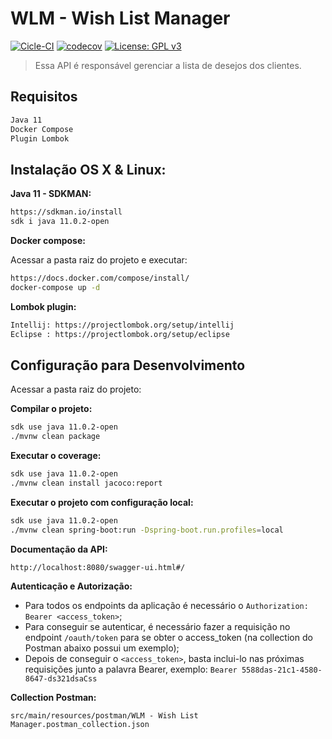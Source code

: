 # WLM - Wish List Manager

[![Cicle-CI](https://circleci.com/gh/danielrgn/wish-list-manager.svg?style=shield)]()
[![codecov](https://codecov.io/gh/danielrgn/wish-list-manager/branch/master/graph/badge.svg?token=DJGIEESK6I)](https://codecov.io/gh/danielrgn/wish-list-manager)
[![License: GPL v3](https://img.shields.io/badge/License-GPLv3-blue.svg)](/LICENSE.md)

> Essa API é responsável gerenciar a lista de desejos dos clientes.

## Requisitos
```sh
Java 11
Docker Compose
Plugin Lombok
```

## Instalação OS X & Linux:


**Java 11 - SDKMAN:**

```sh
https://sdkman.io/install
sdk i java 11.0.2-open
```

**Docker compose:**

Acessar a pasta raiz do projeto e executar:

```sh
https://docs.docker.com/compose/install/
docker-compose up -d
```

**Lombok plugin:**

```sh
Intellij: https://projectlombok.org/setup/intellij
Eclipse : https://projectlombok.org/setup/eclipse
```

## Configuração para Desenvolvimento

Acessar a pasta raiz do projeto:

**Compilar o projeto:**

```sh
sdk use java 11.0.2-open
./mvnw clean package
```

**Executar o coverage:**

```sh
sdk use java 11.0.2-open
./mvnw clean install jacoco:report
```

**Executar o projeto com configuração local:**

```sh
sdk use java 11.0.2-open
./mvnw clean spring-boot:run -Dspring-boot.run.profiles=local
```

**Documentação da API:**

```
http://localhost:8080/swagger-ui.html#/
```

**Autenticação e Autorização:**

- Para todos os endpoints da aplicação é necessário o `Authorization: Bearer <access_token>`;
- Para conseguir se autenticar, é necessário fazer a requisição no endpoint `/oauth/token` para se obter o access_token (na collection do Postman abaixo possui um exemplo);
- Depois de conseguir o `<access_token>`, basta inclui-lo nas próximas requisições junto a palavra Bearer, exemplo: `Bearer 5588das-21c1-4580-8647-ds321dsaCss`

**Collection Postman:**

```
src/main/resources/postman/WLM - Wish List Manager.postman_collection.json
```
